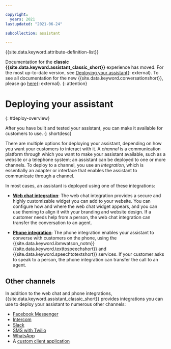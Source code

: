 ```yaml
---

copyright:
  years: 2021
lastupdated: "2021-06-24"

subcollection: assistant

---
```


{{site.data.keyword.attribute-definition-list}}

Documentation for the **classic {{site.data.keyword.assistant_classic_short}}** experience has moved. For the most up-to-date version, see [Deploying your assistant](/docs/watson-assistant?topic=watson-assistant-deploy-assistant){: external}. To see all documentation for the new {{site.data.keyword.conversationshort}}, please go [here](https://cloud.ibm.com/docs/watson-assistant){: external}.
{: attention}

# Deploying your assistant
{: #deploy-overview}

After you have built and tested your assistant, you can make it available for customers to use.
{: shortdesc}

There are multiple options for deploying your assistant, depending on how you want your customers to interact with it. A _channel_ is a communication platform through which you want to make your assistant available, such as a website or a telephone system; an assistant can be deployed to one or more channels. To deploy to a channel, you use an _integration_, which is essentially an adapter or interface that enables the assistant to communicate through a channel.

In most cases, an assistant is deployed using one of these integrations:

- [**Web chat integration**](/docs/assistant?topic=assistant-deploy-web-chat): The web chat integration provides a secure and highly customizable widget you can add to your website. You can configure how and where the web chat widget appears, and you can use theming to align it with your branding and website design. If a customer needs help from a person, the web chat integration can transfer the conversation to an agent.

- [**Phone integration**](/docs/assistant?topic=assistant-deploy-phone): The phone integration enables your assistant to converse with customers on the phone, using the {{site.data.keyword.ibmwatson_notm}} {{site.data.keyword.texttospeechshort}} and {{site.data.keyword.speechtotextshort}} services. If your customer asks to speak to a person, the phone integration can transfer the call to an agent.

## Other channels

In addition to the web chat and phone integrations, {{site.data.keyword.assistant_classic_short}} provides integrations you can use to deploy your assistant to numerous other channels:

- [Facebook Messenger](/docs/assistant?topic=assistant-deploy-facebook)
- [Intercom](/docs/assistant?topic=assistant-deploy-intercom)
- [Slack](/docs/assistant?topic=assistant-deploy-slack)
- [SMS with Twilio](/docs/assistant?topic=assistant-deploy-sms)
- [WhatsApp](/docs/assistant?topic=assistant-deploy-whatsapp)
- A [custom client application](/docs/assistant?topic=assistant-deploy-custom-app)
